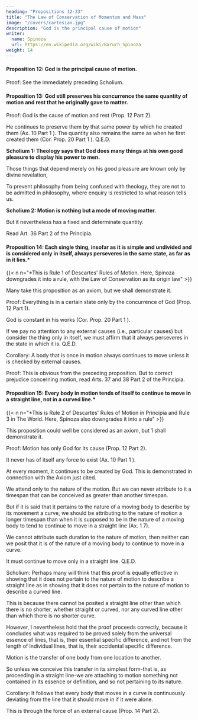 ```yaml
---
heading: "Propositions 12-33"
title: "The Law of Conservation of Momentum and Mass"
image: "/covers/cartesian.jpg"
description: "God is the principal cause of motion"
writer:
  name: Spinoza
  url: https://en.wikipedia.org/wiki/Baruch_Spinoza
weight: 14
---
```



#### Proposition 12: God is the principal cause of motion.

Proof: See the immediately preceding Scholium.


#### Proposition 13: God still preserves his concurrence the same quantity of motion and rest that he originally gave to matter.

Proof: God is the cause of motion and rest (Prop. 12 Part 2). 

He continues to preserve them by that same power by which he created them (Ax. 10 Part 1 ). The quantity also remains the same as when he first created them (Cor. Prop. 20 Part 1 ). Q.E.D.


**Scholium 1: Theology says that God does many things at his own good pleasure to display his power to men.**

Those things that depend merely on his good pleasure are known only by divine revelation,

To prevent philosophy from being confused with theology, they are not to be admitted in philosophy, where enquiry is restricted to what reason tells us.


**Scholium 2: Motion is nothing but a mode of moving matter.**

But it nevertheless has a fixed and determinate quantity. 

<!-- How this is to be understood will become evident from what follows.  -->

Read Art. 36 Part 2 of the Principia.


#### Proposition 14: Each single thing, insofar as it is simple and undivided and is considered only in itself, always perseveres in the same state, as far as in it lies.*

{{< n n="*This is Rule 1 of Descartes' Rules of Motion. Here, Spinoza downgrades it into a rule, with the Law of Conservation as its origin law" >}}


Many take this proposition as an axiom, but we shall demonstrate it.

Proof: Everything is in a certain state only by the concurrence of God (Prop. 12 Part 1). 

God is constant in his works (Cor. Prop. 20 Part 1 ).

If we pay no attention to any external causes (i.e., particular causes) but consider the thing only in itself, we must affirm that it always perseveres in the state in which it is. Q.E.D.

Corollary: A body that is once in motion always continues to move unless it is checked by external causes.

Proof: This is obvious from the preceding proposition. But to correct prejudice concerning motion, read Arts. 37 and 38 Part 2 of the Principia.


#### Proposition 15: Every body in motion tends of itself to continue to move in a straight line, not in a curved line.*

{{< n n="*This is Rule 2 of Descartes' Rules of Motion in Principia and Rule 3 in The World. Here, Spinoza also downgrades it into a rule" >}}


This proposition could well be considered as an axiom, but 1 shall demonstrate it.


Proof: Motion has only God for its cause (Prop. 12 Part 2). 

It never has of itself any force to exist (Ax. 10 Part 1 ). 

At every moment, it continues to be created by God. This is demonstrated in connection with the Axiom just cited. 

We attend only to the nature of the motion. But we can never attribute to it a timespan that can be conceived as greater than another timespan. 

But if it is said that it pertains to the nature of a moving body to describe by its movement a curve, we should be attributing to the nature of motion a longer timespan than when it is supposed to be in the nature of a moving body to tend to continue to move in a straight line (Ax. 1 7).  

We cannot attribute such duration to the nature of motion, then neither can we posit that it is of the nature of a moving body to continue to move in a curve.

It must continue to move only in a straight line. Q.E.D.

Scholium: Perhaps many will think that this proof is equally effective in showing that it does not pertain to the nature of motion to describe a straight line as in showing that it does not pertain to the nature of motion to describe a curved line.

This is because there cannot be posited a straight line other than which there is no shorter, whether straight or curved, nor any curved line other than which there is no shorter curve.  

However, I nevertheless hold that the proof proceeds correctly, because it concludes what was required to be proved solely from the universal essence of lines, that is, their essential specific difference, and not from the length of individual lines, that is, their accidental specific difference. 

Motion is the transfer of one body from one location to another.

<!-- But to avoid making more obscure, by my proof, a thing that is through itself quite clear, I refer my readers to the simple definition of motion, which affirms of motion nothing other than its being the transfer of one part of matter from the vicinity ... , etc., to the vicinity of other ... , etc.  -->

So unless we conceive this transfer in its simplest form-that is, as proceeding in a straight line-we are attaching to motion something not contained in its essence or definition, and so not pertaining to its nature. 

Corollary: It follows that every body that moves in a curve is continuously deviating from the line that it should move in if it were alone. 

<!-- along which it would continue to move of itself.  -->

This is through the force of an external cause (Prop. 14 Part 2).
